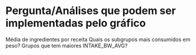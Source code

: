 

# Pergunta/Análises que podem ser implementadas pelo gráfico
Média de ingredientes por receita
Quais os subgrupos mais consumidos em peso?
Grupos que tem maiores INTAKE_BW_AVG?
